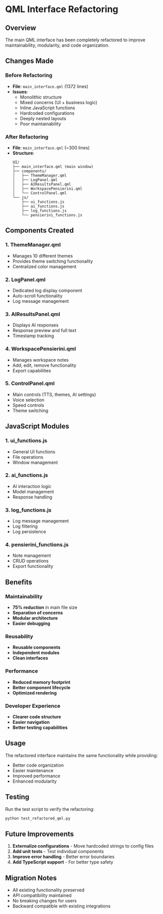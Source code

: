 # QML Interface Refactoring

## Overview
The main QML interface has been completely refactored to improve maintainability, modularity, and code organization.

## Changes Made

### Before Refactoring
- **File**: `main_interface.qml` (1372 lines)
- **Issues**:
  - Monolithic structure
  - Mixed concerns (UI + business logic)
  - Inline JavaScript functions
  - Hardcoded configurations
  - Deeply nested layouts
  - Poor maintainability

### After Refactoring
- **File**: `main_interface.qml` (~300 lines)
- **Structure**:
  ```
  UI/
  ├── main_interface.qml (main window)
  ├── components/
  │   ├── ThemeManager.qml
  │   ├── LogPanel.qml
  │   ├── AIResultsPanel.qml
  │   ├── WorkspacePensierini.qml
  │   └── ControlPanel.qml
  └── js/
      ├── ui_functions.js
      ├── ai_functions.js
      ├── log_functions.js
      └── pensierini_functions.js
  ```

## Components Created

### 1. ThemeManager.qml
- Manages 10 different themes
- Provides theme switching functionality
- Centralized color management

### 2. LogPanel.qml
- Dedicated log display component
- Auto-scroll functionality
- Log message management

### 3. AIResultsPanel.qml
- Displays AI responses
- Response preview and full text
- Timestamp tracking

### 4. WorkspacePensierini.qml
- Manages workspace notes
- Add, edit, remove functionality
- Export capabilities

### 5. ControlPanel.qml
- Main controls (TTS, themes, AI settings)
- Voice selection
- Speed controls
- Theme switching

## JavaScript Modules

### 1. ui_functions.js
- General UI functions
- File operations
- Window management

### 2. ai_functions.js
- AI interaction logic
- Model management
- Response handling

### 3. log_functions.js
- Log message management
- Log filtering
- Log persistence

### 4. pensierini_functions.js
- Note management
- CRUD operations
- Export functionality

## Benefits

### Maintainability
- **75% reduction** in main file size
- **Separation of concerns**
- **Modular architecture**
- **Easier debugging**

### Reusability
- **Reusable components**
- **Independent modules**
- **Clean interfaces**

### Performance
- **Reduced memory footprint**
- **Better component lifecycle**
- **Optimized rendering**

### Developer Experience
- **Clearer code structure**
- **Easier navigation**
- **Better testing capabilities**

## Usage

The refactored interface maintains the same functionality while providing:
- Better code organization
- Easier maintenance
- Improved performance
- Enhanced modularity

## Testing

Run the test script to verify the refactoring:
```bash
python test_refactored_qml.py
```

## Future Improvements

1. **Externalize configurations** - Move hardcoded strings to config files
2. **Add unit tests** - Test individual components
3. **Improve error handling** - Better error boundaries
4. **Add TypeScript support** - For better type safety

## Migration Notes

- All existing functionality preserved
- API compatibility maintained
- No breaking changes for users
- Backward compatible with existing integrations
